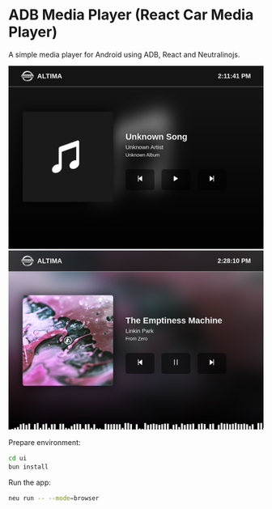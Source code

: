 # ADB Media Player (React Car Media Player)
A simple media player for Android using ADB, React and Neutralinojs.

![media-player-preview](img/media-player.png)
![media-player-playing](img/media-player-playing.png)

Prepare environment:
```bash
cd ui
bun install
```
Run the app:
```bash
neu run -- --mode=browser 
```

